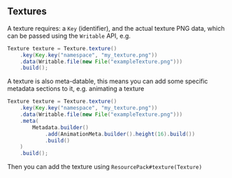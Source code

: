 ## Textures

A texture requires: a `Key` (identifier), and the actual
texture PNG data, which can be passed using the `Writable` API,
e.g.

<!--@formatter:off-->
```java
Texture texture = Texture.texture()
    .key(Key.key("namespace", "my_texture.png"))
    .data(Writable.file(new File("exampleTexture.png")))
    .build();
```
<!--@formatter:on-->

A texture is also meta-datable, this means you can add some
specific metadata sections to it, e.g. animating a texture

<!--@formatter:off-->
```java
Texture texture = Texture.texture()
    .key(Key.key("namespace", "my_texture.png"))
    .data(Writable.file(new File("exampleTexture.png")))
    .meta(
        Metadata.builder()
            .add(AnimationMeta.builder().height(16).build())
            .build()
    )
    .build();
```
<!--@formatter:on-->

Then you can add the texture using `ResourcePack#texture(Texture)`